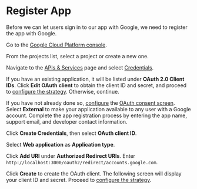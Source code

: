 # Register App

Before we can let users sign in to our app with Google, we need to register the
app with Google.

Go to the [Google Cloud Platform console](https://console.cloud.google.com/).

From the projects list, select a project or create a new one.

Navigate to the [APIs & Services](https://console.cloud.google.com/apis) page
and select [Credentials](https://console.cloud.google.com/apis/credentials).

If you have an existing application, it will be listed under **OAuth 2.0 Client
IDs**.  Click **Edit OAuth client** to obtain the client ID and secret, and
proceed to [configure the strategy](../configure/).  Otherwise, continue.

If you have not already done so, [configure](https://support.google.com/cloud/answer/10311615)
the [OAuth consent screen](https://console.cloud.google.com/apis/credentials/consent).
Select **External** to make your application available to any user with a Google
account.  Complete the app registration process by entering the app name,
support email, and developer contact information.

Click **Create Credentials**, then select **OAuth client ID**.

Select **Web application** as **Application type**.

Click **Add URI** under **Authorized Redirect URIs**.  Enter
`http://localhost:3000/oauth2/redirect/accounts.google.com`.

Click **Create** to create the OAuth client.  The following screen will display
your client ID and secret.  Proceed to [configure the strategy](../configure/).
